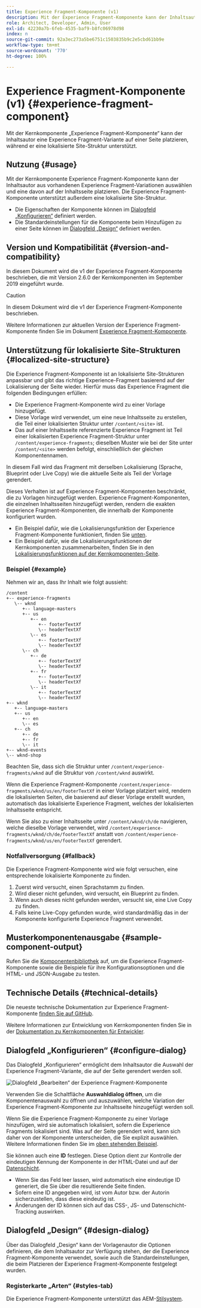 ```yaml
---
title: Experience Fragment-Komponente (v1)
description: Mit der Experience Fragment-Komponente kann der Inhaltsautor einer Seite eine Experience Fragment-Variation hinzufügen.
role: Architect, Developer, Admin, User
exl-id: 42230a7b-6feb-4535-baf9-b8fc06978d98
index: n
source-git-commit: 92a3ec273a5be6751c1503835b9c2e5cbd61bb9e
workflow-type: tm+mt
source-wordcount: '770'
ht-degree: 100%

---
```



# Experience Fragment-Komponente (v1) {#experience-fragment-component}

Mit der Kernkomponente „Experience Fragment-Komponente“ kann der Inhaltsautor eine Experience Fragment-Variante auf einer Seite platzieren, während er eine lokalisierte Site-Struktur unterstützt.

## Nutzung {#usage}

Mit der Kernkomponente Experience Fragment-Komponente kann der Inhaltsautor aus vorhandenen Experience Fragment-Variationen auswählen und eine davon auf der Inhaltsseite platzieren. Die Experience Fragment-Komponente unterstützt außerdem eine lokalisierte Site-Struktur.

* Die Eigenschaften der Komponente können im [Dialogfeld „Konfigurieren“](#configure-dialog) definiert werden.
* Die Standardeinstellungen für die Komponente beim Hinzufügen zu einer Seite können im [Dialogfeld „Design“](#design-dialog) definiert werden.

## Version und Kompatibilität {#version-and-compatibility}

In diesem Dokument wird die v1 der Experience Fragment-Komponente beschrieben, die mit Version 2.6.0 der Kernkomponenten im September 2019 eingeführt wurde.

>[!CAUTION]
>
>In diesem Dokument wird die v1 der Experience Fragment-Komponente beschrieben.
>
>Weitere Informationen zur aktuellen Version der Experience Fragment-Komponente finden Sie im Dokument [Experience Fragment-Komponente](/help/components/experience-fragment.md).

## Unterstützung für lokalisierte Site-Strukturen {#localized-site-structure}

Die Experience Fragment-Komponente ist an lokalisierte Site-Strukturen anpassbar und gibt das richtige Experience-Fragment basierend auf der Lokalisierung der Seite wieder. Hierfür muss das Experience Fragment die folgenden Bedingungen erfüllen:

* Die Experience Fragment-Komponente wird zu einer Vorlage hinzugefügt.
* Diese Vorlage wird verwendet, um eine neue Inhaltsseite zu erstellen, die Teil einer lokalisierten Struktur unter `/content/<site>` ist.
* Das auf einer Inhaltsseite referenzierte Experience Fragment ist Teil einer lokalisierten Experience Fragment-Struktur unter `/content/experience-fragments`; dieselben Muster wie bei der Site unter `/content/<site>` werden befolgt, einschließlich der gleichen Komponentennamen.

In diesem Fall wird das Fragment mit derselben Lokalisierung (Sprache, Blueprint oder Live Copy) wie die aktuelle Seite als Teil der Vorlage gerendert.

Dieses Verhalten ist auf Experience Fragment-Komponenten beschränkt, die zu Vorlagen hinzugefügt werden. Experience Fragment-Komponenten, die einzelnen Inhaltsseiten hinzugefügt werden, rendern die exakten Experience Fragment-Komponenten, die innerhalb der Komponente konfiguriert wurden.

* Ein Beispiel dafür, wie die Lokalisierungsfunktion der Experience Fragment-Komponente funktioniert, finden Sie [unten](#example).
* Ein Beispiel dafür, wie die Lokalisierungsfunktionen der Kernkomponenten zusammenarbeiten, finden Sie in den [Lokalisierungsfunktionen auf der Kernkomponenten-Seite](/help/get-started/localization.md).

### Beispiel {#example}

Nehmen wir an, dass Ihr Inhalt wie folgt aussieht:

```
/content
+-- experience-fragments
   \-- wknd
      +-- language-masters
      +-- us
         +-- en
            +-- footerTextXf
            \-- headerTextXf
         \-- es
            +-- footerTextXf
            \-- headerTextXf
      \-- ch
         +-- de
            +-- footerTextXf
            \-- headerTextXf
         +-- fr
            +-- footerTextXf
            \-- headerTextXf
         \-- it
            +-- footerTextXf
            \-- headerTextXf
+-- wknd
   +-- language-masters
   +-- us
      +-- en
      \-- es
   +-- ch
      +-- de
      +-- fr
      \-- it
+-- wknd-events
\-- wknd-shop
```

Beachten Sie, dass sich die Struktur unter `/content/experience-fragments/wknd` auf die Struktur von `/content/wknd` auswirkt.

Wenn die Experience Fragment-Komponente `/content/experience-fragments/wknd/us/en/footerTextXf` in einer Vorlage platziert wird, rendern die lokalisierten Seiten, die basierend auf dieser Vorlage erstellt wurden, automatisch das lokalisierte Experience Fragment, welches der lokalisierten Inhaltsseite entspricht.

Wenn Sie also zu einer Inhaltsseite unter `/content/wknd/ch/de` navigieren, welche dieselbe Vorlage verwendet, wird `/content/experience-fragments/wknd/ch/de/footerTextXf` anstatt von `/content/experience-fragments/wknd/us/en/footerTextXf` gerendert.

### Notfallversorgung {#fallback}

Die Experience Fragment-Komponente wird wie folgt versuchen, eine entsprechende lokalisierte Komponente zu finden.

1. Zuerst wird versucht, einen Sprachstamm zu finden.
1. Wird dieser nicht gefunden, wird versucht, ein Blueprint zu finden.
1. Wenn auch dieses nicht gefunden werden, versucht sie, eine Live Copy zu finden.
1. Falls keine Live-Copy gefunden wurde, wird standardmäßig das in der Komponente konfigurierte Experience Fragment verwendet.

## Musterkomponentenausgabe {#sample-component-output}

Rufen Sie die [Komponentenbibliothek](https://adobe.com/go/aem_cmp_library_xf) auf, um die Experience Fragment-Komponente sowie die Beispiele für ihre Konfigurationsoptionen und die HTML- und JSON-Ausgabe zu testen.

## Technische Details {#technical-details}

Die neueste technische Dokumentation zur Experience Fragment-Komponente [finden Sie auf GitHub](https://adobe.com/go/aem_cmp_tech_xf_v1_de).

Weitere Informationen zur Entwicklung von Kernkomponenten finden Sie in der [Dokumentation zu Kernkomponenten für Entwickler](/help/developing/overview.md).

## Dialogfeld „Konfigurieren“ {#configure-dialog}

Das Dialogfeld „Konfigurieren“ ermöglicht dem Inhaltsautor die Auswahl der Experience Fragment-Variante, die auf der Seite gerendert werden soll.

![Dialogfeld „Bearbeiten“ der Experience Fragment-Komponente](/help/assets/experience-fragment-edit.png)

Verwenden Sie die Schaltfläche **Auswahldialog öffnen**, um die Komponentenauswahl zu öffnen und auszuwählen, welche Variation der Experience Fragment-Komponente zur Inhaltsseite hinzugefügt werden soll.

Wenn Sie die Experience Fragment-Komponente zu einer Vorlage hinzufügen, wird sie automatisch lokalisiert, sofern die Experience Fragments lokalisiert sind. Was auf der Seite gerendert wird, kann sich daher von der Komponente unterscheiden, die Sie explizit auswählen. Weitere Informationen finden Sie im [oben stehenden Beispiel](#example).

Sie können auch eine **ID** festlegen. Diese Option dient zur Kontrolle der eindeutigen Kennung der Komponente in der HTML-Datei und auf der [Datenschicht](/help/developing/data-layer/overview.md).

* Wenn Sie das Feld leer lassen, wird automatisch eine eindeutige ID generiert, die Sie über die resultierende Seite finden.
* Sofern eine ID angegeben wird, ist vom Autor bzw. der Autorin sicherzustellen, dass diese eindeutig ist.
* Änderungen der ID können sich auf das CSS-, JS- und Datenschicht-Tracking auswirken.

## Dialogfeld „Design“ {#design-dialog}

Über das Dialogfeld „Design“ kann der Vorlagenautor die Optionen definieren, die dem Inhaltsautor zur Verfügung stehen, der die Experience Fragment-Komponente verwendet, sowie auch die Standardeinstellungen, die beim Platzieren der Experience Fragment-Komponente festgelegt wurden.

### Registerkarte „Arten“ {#styles-tab}

Die Experience Fragment-Komponente unterstützt das AEM-[Stilsystem](/help/get-started/authoring.md#component-styling).
